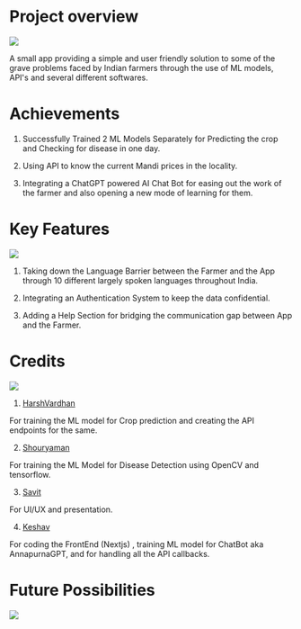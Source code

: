 <h1>Project overview</h1>

<img src='Farmers-Junction/public/Roadmap.jpg'>

A small app providing a simple and user
friendly solution to some of the grave
problems faced by Indian farmers through
the use of ML models, API's and several
different softwares.

<h1>Achievements</h1>

1. Successfully Trained 2 ML Models Separately for Predicting the crop and Checking for disease in one day.

2. Using API to know the current Mandi prices in the locality.

3. Integrating a ChatGPT powered AI Chat Bot for easing out the work of the farmer and also opening a new mode of learning for them.

<h1>Key Features</h1>

<img src='Farmers-Junction/public/Features.jpg'>

1. Taking down the Language Barrier between the Farmer and the App through 10 different largely spoken languages throughout India.

2. Integrating an Authentication System to keep the data confidential.

3. Adding a Help Section for bridging the communication gap between App and the Farmer.

<h1>Credits</h1>

<img src='Farmers-Junction/public/Team.jpg'>

1. <a href="https://github.com/Harsha-vardhan-R">HarshVardhan</a>
<p>For training the ML model for Crop prediction and creating the API endpoints for the same.</p>

2. <a href="https://github.com/retr0991">Shouryaman</a>
<p>For training the ML Model for Disease Detection using OpenCV and tensorflow.</p>

3. <a href="">Savit</a>
<p>For UI/UX and presentation.</a>

4. <a href="https://github.com/MasterK0927">Keshav</a>
<p>For coding the FrontEnd (Nextjs) , training ML model for ChatBot aka AnnapurnaGPT, and for handling all the API callbacks.</p>

<h1>Future Possibilities</h1>

<img src='Farmers-Junction/public/Scale.jpg'>

